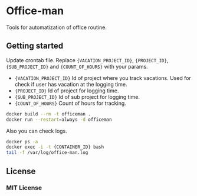 Office-man
=========================================
Tools for automatization of office routine.

Getting started
-----------------------------------------
Update crontab file. 
Replace `{VACATION_PROJECT_ID}`, `{PROJECT_ID}`, `{SUB_PROJECT_ID}` and `{COUNT_OF_HOURS}`
with your params.

 * `{VACATION_PROJECT_ID}` Id of project where you track vacations. Used for check if user has vacation at the logging time.
 * `{PROJECT_ID}` Id of project for logging time.
 * `{SUB_PROJECT_ID}` Id of sub project for logging time.
 * `{COUNT_OF_HOURS}` Count of hours for tracking.

```bash
docker build --rm -t officeman .
docker run --restart=always -d officeman
```

Also you can check logs.
```bash
docker ps -a
docker exec -i -t {CONTAINER_ID} bash
tail -f /var/log/office-man.log
```

## License

### MIT License